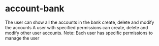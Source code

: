 # account-bank
The user can show all the accounts in the bank create, delete and modify the accounts  A user with specified permissions can create, delete and modify other user accounts.  Note: Each user has specific permissions to manage the user
